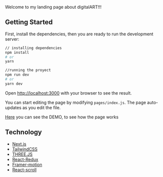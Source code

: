 Welcome to my landing page about digitalART!!!

## Getting Started

First, install the dependencies, then you are ready to run the development server:

```bash
// installing dependencies
npm install
# or
yarn

//running the proyect
npm run dev
# or
yarn dev
```

Open [http://localhost:3000](http://localhost:3000) with your browser to see the result.

You can start editing the page by modifying `pages/index.js`. The page auto-updates as you edit the file.

[Here](https://www.loom.com/share/52b52e8461a34a5f9a47b803da1c9202) you can see the DEMO, to see how the page works

## Technology

- [Next.js](https://nextjs.org/)
- [TailwindCSS](https://tailwindcss.com/)
- [THREE.JS](https://threejs.org/)
- [React-Redux](https://redux-toolkit.js.org/)
- [Framer-motion](https://www.framer.com/docs/)
- [React-scroll](https://www.npmjs.com/package/react-scroll)

